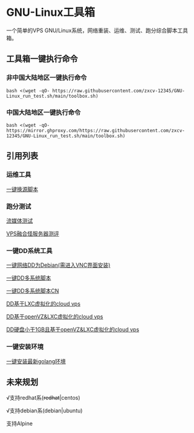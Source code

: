 # GNU-Linux工具箱
一个简单的VPS GNU/Linux系统，网络重装、运维、测试、跑分综合脚本工具箱。

## 工具箱一键执行命令

### 非中国大陆地区一键执行命令
```shell
bash <(wget -qO- https://raw.githubusercontent.com/zxcv-12345/GNU-Linux_run_test.sh/main/toolbox.sh)
```

### 中国大陆地区一键执行命令
```shell
bash <(wget -qO- https://mirror.ghproxy.com/https://raw.githubusercontent.com/zxcv-12345/GNU-Linux_run_test.sh/main/toolbox.sh)
```

## 引用列表
### 运维工具
[一键换源脚本](https://github.com/SuperManito/LinuxMirrors/main/ChangeMirrors.sh)
### 跑分测试
[流媒体测试](https://github.com/lmc999/RegionRestrictionCheck/main/check.sh)

[VPS融合怪服务器测评](https://github.com/spiritLHLS/ecs)
### 一键DD系统工具
[一键网络DD为Debian(需进入VNC界面安装)](https://github.com/AsenHu/Note/main/mini.sh)

[一键DD多系统脚本](https://raw.githubusercontent.com/bin456789/reinstall/main/reinstall.sh)

[一键DD多系统脚本CN](https://mirror.ghproxy.com/https://raw.githubusercontent.com/bin456789/reinstall/main/reinstall.sh)

[DD基于LXC虚拟化的cloud vps](https://raw.githubusercontent.com/AsenHu/Note/main/LXCuidd.sh)

[DD基于openVZ&LXC虚拟化的cloud vps](https://raw.githubusercontent.com/LloydAsp/OsMutation/main/OsMutation.sh)

[DD硬盘小于1GB且基于openVZ&LXC虚拟化的cloud vps](https://raw.githubusercontent.com/LloydAsp/OsMutation/main/OsMutationTight.sh)
### 一键安装环境
[一键安装最新golang环境](https://github.com/Jrohy/go-install)
## 未来规划
 √支持redhat系(~~redhat~~|centos)
 
 √支持debian系(debian|ubuntu)

 支持Alpine
